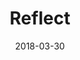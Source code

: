 ---
layout: app
app: reflect
title: Reflect
permalink: /reflect/
headline: Reflect App Released
date: 2018-03-30
---